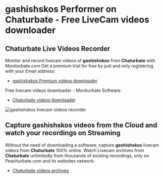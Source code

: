 # gashishskos Performer on Chaturbate - Free LiveCam videos downloader

## Chaturbate Live Videos Recorder

Monitor and record livecam videos of **gashishskos** from **Chaturbate** with Moniturbate.com
Get a premium trial for free by just and only registering with your Email address:
* [gashishskos Premium videos downloader](https://moniturbate.com/request-demo-licence-key.html)

Free livecam videos downloader - Moniturbate Software:
* [Chaturbate videos downloader](https://moniturbate.com/moniturbate-download-software.html)

![gashishskos livecam videos recorder](https://peachurnet.com/templates/moniturbate-software.png)


## Capture gashishskos videos from the Cloud and watch your recordings on Streaming

Without the need of downloading a software, capture **gashishskos** livecam videos from **Chaturbate** 100% online.
Watch Livecam archives from **Chaturbate** unlimitedly from thousands of existing recordings, only on Peachurbate.com and its websites network:
* [Chaturbate videos archives](https://peachurnet.com/)